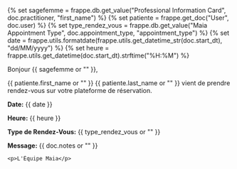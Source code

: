 {% set sagefemme = frappe.db.get_value("Professional Information Card", doc.practitioner, "first_name") %}
{% set patiente = frappe.get_doc("User", doc.user) %}
{% set type_rendez_vous = frappe.db.get_value("Maia Appointment Type", doc.appointment_type, "appointment_type") %}
{% set date = frappe.utils.formatdate(frappe.utils.get_datetime_str(doc.start_dt), "dd/MM/yyyy") %}
{% set heure = frappe.utils.get_datetime(doc.start_dt).strftime("%H:%M") %}

<div>
    <p>Bonjour {{ sagefemme or "" }},</p>
    <p>{{ patiente.first_name or "" }} {{ patiente.last_name or "" }} vient de prendre rendez-vous sur votre plateforme de réservation.</p>
    <p><strong>Date:</strong> {{ date }}</p>
    <p><strong>Heure:</strong> {{ heure }}</p>
    <p><strong>Type de Rendez-Vous:</strong> {{ type_rendez_vous or "" }}</p>
    <p><strong>Message:</strong> {{ doc.notes or "" }}</p>
    
    <p>L'Équipe Maia</p>
</div>